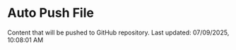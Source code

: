 # Auto Push File

Content that will be pushed to GitHub repository.
Last updated: 07/09/2025, 10:08:01 AM